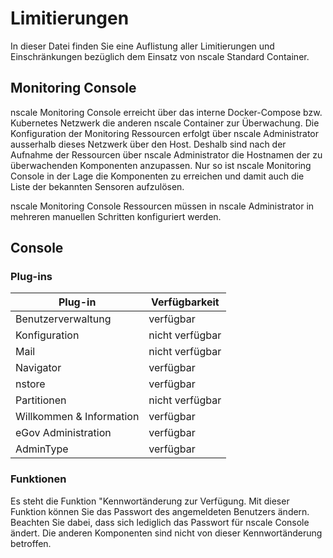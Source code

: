 # Limitierungen

In dieser Datei finden Sie eine Auflistung aller Limitierungen und Einschränkungen bezüglich dem Einsatz von nscale Standard Container.

## Monitoring Console

nscale Monitoring Console erreicht über das interne Docker-Compose bzw. Kubernetes Netzwerk die anderen nscale Container zur Überwachung.
Die Konfiguration der Monitoring Ressourcen erfolgt über nscale Administrator ausserhalb dieses Netzwerk über den Host.
Deshalb sind nach der Aufnahme der Ressourcen über nscale Administrator die Hostnamen der zu überwachenden Komponenten anzupassen.
Nur so ist nscale Monitoring Console in der Lage die Komponenten zu erreichen und damit auch die Liste der bekannten Sensoren aufzulösen.

nscale Monitoring Console Ressourcen müssen in nscale Administrator in mehreren manuellen Schritten konfiguriert werden.

## Console

### Plug-ins

|Plug-in | Verfügbarkeit|
|---|---|
|Benutzerverwaltung |verfügbar|
|Konfiguration|nicht verfügbar|
|Mail|nicht verfügbar|
|Navigator|verfügbar|
|nstore|verfügbar|
|Partitionen|nicht verfügbar|
|Willkommen & Information|verfügbar|
|eGov Administration |verfügbar|
|AdminType|verfügbar|

### Funktionen

Es steht die Funktion "Kennwortänderung zur Verfügung.
Mit dieser Funktion können Sie das Passwort des angemeldeten Benutzers ändern.
Beachten Sie dabei, dass sich lediglich das Passwort für nscale Console ändert.
Die anderen Komponenten sind nicht von dieser Kennwortänderung betroffen.
